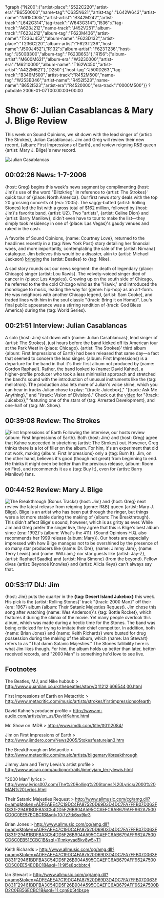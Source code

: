 ?graph {"N200":{"artist-place":"S522C220","artist-era":"B6550000","name-tag":"C635N621","artist-tag":"L642W643","artist-name":"N615C635","artist-artist":"B342M242","artist-track":"L642G314","tag-track":"W643G314"},"I536":{"tag-track":"A623J212","name-track":"J452V251","album-track":"F623J212","album-tag":"F623M436","artist-name":"T236J452","album-name":"F623D132","artist-place":"T236C220","album-artist":"F623T236","host-name":"J500J452"},"R132":{"album-artist":"F623T236","host-tag":"J500B300","album-tag":"F623B653"},"R156":{"album-artist":"M600M621","album-era":"W3230000","artist-era":"M6210000","album-name":"T162W450","artist-artist":"A422M621"},"D250":{"host-tag":"J500D263","tag-track":"B346M500","artist-track":"R452M500","name-tag":"W253B346","artist-name":"R452I523","name-name":"B652I523","artist-era":"R4520000","era-track":"0000M500"}}
?pubdate 2006-01-07T00:00:00+00:00

# Show 6: Julian Casablancas & Mary J. Blige Review
This week on Sound Opinions, we sit down with the lead singer of {artist: The Strokes}, Julian Casablancas. Jim and Greg will review their new record, {album: First Impressions of Earth}, and review reigning R&B queen {artist: Mary J. Blige}'s new record.

![Julian Casablancas](http://static.soundopinions.org/images/2006/juliancasablancas.jpg)

## 00:02:26 News: 1-7-2006
{host: Greg} begins this week's news segment by complimenting {host: Jim}'s use of the word "Blitzkrieg" in reference to {artist: The Strokes}' quick tour of {place: North America}. Our first news story deals with the top 20 grossing concerts of {era: 2005}. The saggy-butted {artist: Rolling Stones} led the list with a gross total of $162 million, followed by {host: Jim}'s favorite band, {artist: U2}. Two "artists", {artist: Celine Dion} and {artist: Barry Manilow}, didn't even have to tour to make the list—they simply took residency in one of {place: Las Vegas}'s gaudy venues and raked in the cash. 

A favorite of Sound Opinions, {name: Courtney Love}, returned to the headlines recently in a {tag: New York Post} story detailing her financial woes, and more importantly, contemplating the sale of the {artist: Nirvana} catalogue. Jim believes this would be a disaster, akin to {artist: Michael Jackson} [bringing](http://www.guardian.co.uk/thebeatles/story/0,11212,606544,00.html) the {artist: Beatles} to {tag: Nike}.

A sad story rounds out our news segment: the death of legendary {place: Chicago} singer {artist: Lou Rawls}. The velvety-voiced singer died of cancer in {place: Los Angeles}. Growing up on the south side of Chicago, he referred to the the cold Chicago wind as the "Hawk," and introduced the monologue to music, leading the way for {genre: hip-hop} as an art-form. He was neighbors with another Chicago legend, {artist: Sam Cooke}, and traded lines with him in the soul classic "{track: Bring it on Home}". Lou's final public appearance was a stirring rendition of {track: God Bless America} during the {tag: World Series}. 

## 00:21:51 Interview: Julian Casablancas
A solo {host: Jim} sat down with {name: Julian Casablancas}, lead singer of {artist: The Strokes}, just hours before the band kicked off its American tour at the Park West in {place: Chicago}. {artist: The Strokes}' third album {album: First Impressions of Earth} had been released that same day—a fact that seemed to concern the lead singer. {album: First Impressions} is a departure for the band in that it's their first album not produced by {name: Gordon Raphael}. Rather, the band looked to {name: David Kahne}, a higher-profile producer who took a less minimalist approach and stretched the band's sound with the introduction of unusual instruments like the {tag: mellotron}. The production also lets more of Julian's voice shine, which you can hear in tracks Julian chose to play: "{track: Juicebox}," "{track: Ask Me Anything}," and "{track: Vision of Division}."  Check out the [video](https://www.youtube.com/watch?v=GoltwBHXCx8&feature=kp) for "{track: Juicebox}," featuring one of the stars of {tag: Arrested Development}, and one-half of {tag: Mr. Show}.

## 00:39:08 Review: The Strokes
![First Impressions of Earth](http://is4.mzstatic.com/image/thumb/Music/v4/bd/52/59/bd5259d8-e017-0a13-a9b9-c528a3fc19c3/source/600x600bb.jpg "560289/299740383")
Following the interview, our hosts review {album: First Impressions of Earth}. Both {host: Jim} and {host: Greg} agree that Kahne succeeded in stretching {artist: The Strokes} out. However, Greg thinks there is a lot of filler on the album. For him, it's an experiment that did not work, making {album: First Impressions} only a {tag: Burn It}. Jim, on the other hand, believes it's good (though not great) from beginning to end. He thinks it might even be better than the previous release, {album: Room on Fire}, and recommends it as a {tag: Buy It}, even for {artist: Barry Manilow} fans.

## 00:44:52 Review: Mary J. Blige
![The Breakthrough (Bonus Tracks)](http://is3.mzstatic.com/image/thumb/Music3/v4/3e/bd/37/3ebd37d4-3277-a11e-5a5c-06f06829ca76/source/600x600bb.jpg "1392280/962592371")
{host: Jim} and {host: Greg} next review the latest release from reigning {genre: R&B} queen {artist: Mary J. Blige}. Blige is an artist who has been put through the ringer, but things were a lot more stable during the making of {album: The Breakthrough}. This didn't affect Blige's sound, however, which is as gritty as ever. While Jim and Greg prefer the singer live, they agree that this is Blige's best album since {era: 1992}'s {album: What's the 411}. (Sound Opinions H.Q. also recommends her 1999 release {album: Mary}). Our hosts are especially impressed with how Blige manages not to be overshined by the presence of so many star producers like {name: Dr. Dre}, {name: Jimmy Jam}, {name: Terry Lewis} and {name: Will.i.am,} nor star guests like {artist: Jay-Z}, {artist: Raphael Saadiq} and {artist: Nina Simone} (from the beyond). Fellow divas {artist: Beyoncé Knowles} and {artist: Alicia Keys} can't always say that.

## 00:53:17 DIJ: Jim
{host: Jim} puts the quarter in the **{tag: Desert Island Jukebox}** this week. His pick is the {artist: Rolling Stones}' track "{track: 2000 Man}" off their {era: 1967} album {album: Their Satanic Majesties Request}. Jim chose this song after watching {name: Wes Anderson}'s {tag: Bottle Rocket}, which features it during the climax of the movie. Yet many people overlook this album, which was made during a hectic time for the Stones. The band was being criticized for trying to imitate their chief competitor. In addition, both {name: Brian Jones} and {name: Keith Richards} were busted for drug possession during the making of the album, which {name: Ian Stewart} refers to as "That damn Satanic Majesties." The Stones fallibility here is what Jim likes though. For him, the album holds up better than later, better-received records, and "2000 Man" is something he'd love to see live.  

## Footnotes

The Beatles, MJ, and Nike hubbub > http://www.guardian.co.uk/thebeatles/story/0,11212,606544,00.html

First Impressions of Earth on Metacritic > http://www.metacritic.com/music/artists/strokes/firstimpressionsofearth

David Kahne's producer profile > http://www.m-audio.com/artists/en_us/DavidKahne.html

Mr. Show on IMDB > http://www.imdb.com/title/tt0112084/

Jim on First Impressions of Earth > http://www.jimdero.com/News2005/Stokesfeaturejan3.htm

The Breakthrough on Metacritic > http://www.metacritic.com/music/artists/bligemaryj/breakthrough

Jimmy Jam and Terry Lewis's artist profile > http://www.ascap.com/audioportraits/jimmyjam_terrylewis.html

"2000 Man" lyrics > http://www.lyrics007.com/The%20Rolling%20Stones%20Lyrics/2000%20MAN%20Lyrics.html

Their Satanic Majesties Request > http://www.allmusic.com/cg/amg.dll?p=amg&token=ADFEAEE47C19DC4FA87520D69D3D4DC7FA7FFB07D063FD831F29461BDFBA3C54DD5F26B904A595CCAEFC6AB679AFF962A7500CD0C0EE57ECBC1B&sql=10:7z7tk6sx9kr3

Brian Jones > http://www.allmusic.com/cg/amg.dll?p=amg&token=ADFEAEE47C19DC4FA87520D69D3D4DC7FA7FFB07D063FD831F29461BDFBA3C54DD5F26B904A595CCAEFC6AB679AFF962A7500CD6C0EB51ECBC1B&sql=11:mkyvad5kv8w5~T1

Keith Richards > http://www.allmusic.com/cg/amg.dll?p=amg&token=ADFEAEE47C19DC4FA87520D69D3D4DC7FA7FFB07D063FD831F29461BDFBA3C54DD5F26B904A595CCAEFC6AB679AFF962A7500CD5C0EE54ECBC1B&sql=11:9l5s8qcbbtc4

Ian Stewart > http://www.allmusic.com/cg/amg.dll?p=amg&token=ADFEAEE47C19DC4FA87520D69D3D4DC7FA7FFB07D063FD831F29461BDFBA3C54DD5F26B904A595CCAEFC6AB679AFF962A7500BD2C0EB56ECBC1B&sql=11:cqn8b5t4bsqe